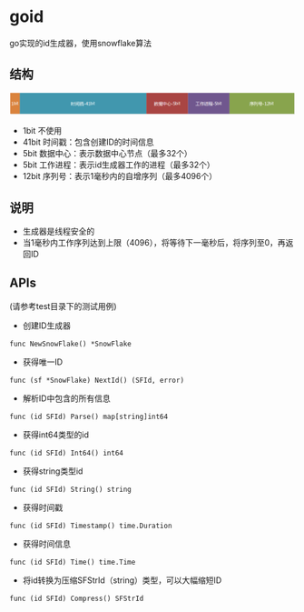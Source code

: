 # goid

go实现的id生成器，使用snowflake算法

## 结构

![](images/snowflake.png)

 - 1bit 不使用
 - 41bit 时间戳：包含创建ID的时间信息
 - 5bit 数据中心：表示数据中心节点（最多32个）
 - 5bit 工作进程：表示id生成器工作的进程（最多32个）
 - 12bit 序列号：表示1毫秒内的自增序列（最多4096个）

## 说明

 - 生成器是线程安全的
 - 当1毫秒内工作序列达到上限（4096），将等待下一毫秒后，将序列至0，再返回ID

## APIs

  (请参考test目录下的测试用例)

- 创建ID生成器

```
func NewSnowFlake() *SnowFlake
```

- 获得唯一ID

```
func (sf *SnowFlake) NextId() (SFId, error) 
```

- 解析ID中包含的所有信息

```
func (id SFId) Parse() map[string]int64
```

- 获得int64类型的id

```
func (id SFId) Int64() int64
```

- 获得string类型id

```
func (id SFId) String() string
```

- 获得时间戳

```
func (id SFId) Timestamp() time.Duration
```

- 获得时间信息

```
func (id SFId) Time() time.Time
```

- 将id转换为压缩SFStrId（string）类型，可以大幅缩短ID

```
func (id SFId) Compress() SFStrId
```
